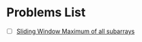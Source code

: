 # Problems List

- [ ] [Sliding Window Maximum of all subarrays](https://www.geeksforgeeks.org/sliding-window-maximum-maximum-of-all-subarrays-of-size-k/)
